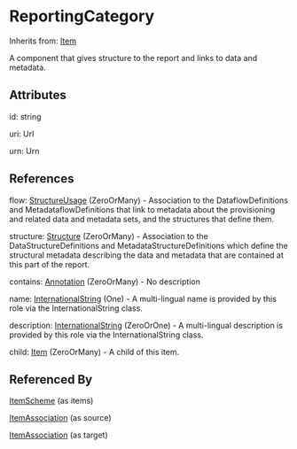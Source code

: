 
# ReportingCategory

Inherits from: [Item](../Base/Item.md)



A component that gives structure to the report and links to data and metadata.

## Attributes

id: string

uri: Url

urn: Urn



## References

flow: [StructureUsage](../Base/StructureUsage.md) (ZeroOrMany) - Association to the DataflowDefinitions and MetadataflowDefinitions that link to metadata about the provisioning and related data and metadata sets, and the structures that define them.

structure: [Structure](../Base/Structure.md) (ZeroOrMany) - Association to the DataStructureDefinitions and MetadataStructureDefinitions which define the structural metadata describing the data and metadata that are contained at this part of the report.

contains: [Annotation](../Base/Annotation.md) (ZeroOrMany) - No description

name: [InternationalString](../Base/InternationalString.md) (One) - A multi-lingual name is provided by this role via the InternationalString class.

description: [InternationalString](../Base/InternationalString.md) (ZeroOrOne) - A multi-lingual description is provided by this role via the InternationalString class.

child: [Item](../Base/Item.md) (ZeroOrMany) - A child of this item.



## Referenced By

[ItemScheme](../Base/ItemScheme.md) (as items)

[ItemAssociation](../ItemSchemeMaps/ItemAssociation.md) (as source)

[ItemAssociation](../ItemSchemeMaps/ItemAssociation.md) (as target)


